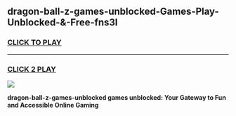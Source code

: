 
## dragon-ball-z-games-unblocked-Games-Play-Unblocked-&-Free-fns3l
<h3>
<a href="https://premium76.site?title=dragon-ball-z-games-unblocked&ref=24A">CLICK TO PLAY</a></h3>
<hr>

<h3>
<a href="https://premium76.site?title=dragon-ball-z-games-unblocked&ref=24A">CLICK 2 PLAY</a>
  
</h3>

<a href="https://premium76.site?title=dragon-ball-z-games-unblocked&ref=24A"><img src="https://clearcache.store/games.png"></a>


**dragon-ball-z-games-unblocked games unblocked: Your Gateway to Fun and Accessible Online Gaming**
